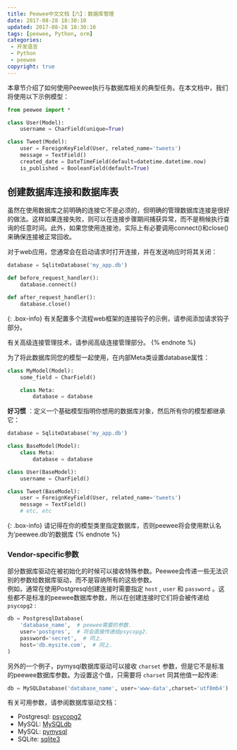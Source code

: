 ```yaml
---
title: Peewee中文文档【六】：数据库管理
date: 2017-08-28 18:30:10
updated: 2017-08-28 18:30:10
tags: [peewee, Python, orm]
categories: 
 - 开发语言
 - Python
 - peewee
copyright: true
---
```


本章节介绍了如何使用Peewee执行与数据库相关的典型任务。在本文档中，我们将使用以下示例模型：

```python
from peewee import *

class User(Model):
    username = CharField(unique=True)

class Tweet(Model):
    user = ForeignKeyField(User, related_name='tweets')
    message = TextField()
    created_date = DateTimeField(default=datetime.datetime.now)
    is_published = BooleanField(default=True)
```

## 创建数据库连接和数据库表

虽然在使用数据库之前明确的连接它不是必须的，但明确的管理数据库连接是很好的做法。这样如果连接失败，则可以在连接步骤期间捕获异常，而不是稍候执行查询的任意时间。此外，如果您使用连接池，实际上有必要调用connect()和close()来确保连接被正常回收。

对于web应用，您通常会在启动请求时打开连接，并在发送响应时将其关闭：

```python
database = SqliteDatabase('my_app.db')

def before_request_handler():
    database.connect()

def after_request_handler():
    database.close()
```

{: .box-info}
有关配置多个流程web框架的连接钩子的示例，请参阅添加请求钩子部分。

有关高级连接管理技术，请参阅高级连接管理部分。
{% endnote %}  

为了将此数据库同您的模型一起使用，在内部Meta类设置database属性：

```python
class MyModel(Model):
    some_field = CharField()

    class Meta:
        database = database
```

**好习惯** ：定义一个基础模型指明你想用的数据库对象，然后所有你的模型都继承它：

```python
database = SqliteDatabase('my_app.db')

class BaseModel(Model):
    class Meta:
        database = database

class User(BaseModel):
    username = CharField()

class Tweet(BaseModel):
    user = ForeignKeyField(User, related_name='tweets')
    message = TextField()
    # etc, etc
```

{: .box-info} 
请记得在你的模型类里指定数据库，否则peewee将会使用默认名为’peewee.db’的数据库
{% endnote %}

### Vendor-specific参数

部分数据库驱动在被初始化的时候可以接收特殊参数。Peewee会传递一些无法识别的参数给数据库驱动，而不是容纳所有的这些参数。  
例如，通常在使用Postgresql创建连接时需要指定 ` host ` , ` user ` 和 ` password `
。这些都不是标准的peewee数据库参数，所以在创建连接时它们将会被传递给 ` psycopg2 ` :

```python
db = PostgresqlDatabase(
    'database_name',  # peewee需要的参数.
    user='postgres',  # 将会直接传递给psycopg2.
    password='secret',  # 同上.
    host='db.mysite.com',  # 同上.
)
```

另外的一个例子，pymysql数据库驱动可以接收 ` charset ` 参数，但是它不是标准的peewee数据库参数。为设置这个值，只需要将 ` charset ` 同其他值一起传递:

```python
db = MySQLDatabase('database_name', user='www-data',charset='utf8mb4')
```

有关可用参数，请参阅数据库驱动文档：

* Postgresql: [ psycopg2 ](http://initd.org/psycopg/docs/module.html#psycopg2.connect)
* MySQL: [ MySQLdb ](http://mysql-python.sourceforge.net/MySQLdb.html#some-mysql-examples)
* MySQL: [ pymysql ](https://github.com/PyMySQL/PyMySQL/blob/f08f01fe8a59e8acfb5f5add4a8fe874bec2a196/pymysql/connections.py#L494-L513)
* SQLite: [ sqlite3 ](https://docs.python.org/2/library/sqlite3.html#sqlite3.connect)
